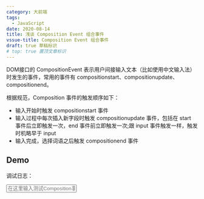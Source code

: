 ```yaml
---
category: 大前端
tags:
  - JavaScript
date: 2020-08-14
title: 浅谈 Composition Event 组合事件
vssue-title: Composition Event 组合事件
draft: true 草稿标识
# top: true 置顶文章标识
---
```


DOM接口的 CompositionEvent 表示用户间接输入文本（比如使用中文输入法）时发生的事件，常用的事件有 compositionstart、compositionupdate、compositionend。

<!-- more -->

根据规范，Composition 事件的触发顺序如下：

- 输入开始时触发 compositionstart 事件
- 输入过程中每次插入新字段时触发 compositionupdate 事件，包括在 start 事件后立即触发一次，end 事件前立即触发一次;跟 input 事件触发一样，触发时机略早于 input
- 输入完成，选择词语之后触发 compositionend 事件

## Demo

<p>调试日志：</p>
<div id='log'>
  
</div>

<input placeholder='在这里输入测试Composition事件' id='input'/>


<script>
  window.onload = function() {
    const input = document.getElementById('input')
    const logger = document.getElementById('log')
    console.log(input)
    input.addEventListener('compositionstart', function(e){
      console.log('compositionstart', e)
      insertLog('触发compositionstart事件')
    }, false)
    input.addEventListener('compositionupdate', function(e){
      console.log('compositionupdate', e)
      insertLog('触发compositionupdate事件，输入值为：' +　e.data)
    }, false)
    input.addEventListener('compositionend', function(e){
      console.log('compositionend', e)
      insertLog('触发compositionend事件，最终输入值为：' + e.data)
    }, false)
    input.addEventListener('input', function(e){
      console.log('input', e)
      insertLog('触发input事件')
    }, false)

    function insertLog(info){
      const p = document.createElement('p')
      p.innerHTML = info
      logger.appendChild(p)
    }
  }
</script>